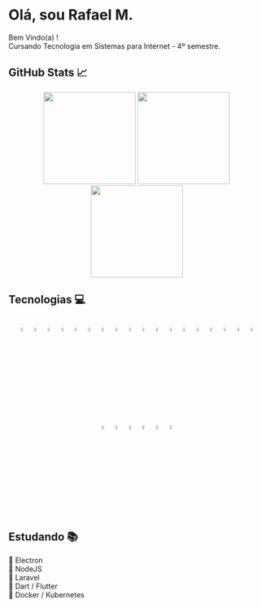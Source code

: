 # Olá, sou Rafael M.

Bem Vindo(a) ! <br>
Cursando Tecnologia em Sistemas para Internet - 4º semestre.

## GitHub Stats 📈
<div align="center">
  <img height="181em" src="https://github-readme-stats.vercel.app/api?username=Mr-R4F&theme=github_dark&show_icons=true&include_all_commits=true&count_private=true&hide_border=true&border_radius=10">
  <img height="181em" src="https://github-readme-stats.vercel.app/api/top-langs/?username=Mr-R4F&theme=github_dark&layout=compact&hide_border=true&border_radius=10">
</div>

<div align="center">
 <img height="181em" src="https://github-readme-streak-stats.herokuapp.com?user=Mr-R4F&theme=github-dark-blue&hide_border=true&border_radius=10&date_format=j%20M%5B%20Y%5D">
</div>

## Tecnologias 💻

<div align="center"><br>
  <img alt="HTML5" width="4.5%" align="center" src="https://cdn.jsdelivr.net/gh/devicons/devicon/icons/html5/html5-plain.svg">
  <img alt="CSS3" width="4.5%" align="center" src="https://cdn.jsdelivr.net/gh/devicons/devicon/icons/css3/css3-plain.svg">
  <img alt="JAVASCRIPT" width="4.5%" align="center" src="https://cdn.jsdelivr.net/gh/devicons/devicon/icons/javascript/javascript-original.svg">
  <img alt="TYPESCRIPT" width="4.5%" align="center" src="https://cdn.jsdelivr.net/gh/devicons/devicon/icons/typescript/typescript-plain.svg">
  <img alt="BOOTSTRAP" width="4.5%" align="center" src="https://cdn.jsdelivr.net/gh/devicons/devicon/icons/bootstrap/bootstrap-original.svg">
  <img alt="WORDPRESS" width="4.5%" align="center" src="https://cdn.jsdelivr.net/gh/devicons/devicon/icons/wordpress/wordpress-plain.svg">
  <img alt="NODE-JS" width="4.5%" align="center" src="https://cdn.jsdelivr.net/gh/devicons/devicon/icons/nodejs/nodejs-original.svg">
  <img alt="JQUERY" width="4.5%" align="center" src="https://cdn.jsdelivr.net/gh/devicons/devicon/icons/jquery/jquery-plain.svg">
  <img alt="LESS" width="4.5%" align="center" src="https://cdn.jsdelivr.net/gh/devicons/devicon/icons/less/less-plain-wordmark.svg">
  <img alt="ANGULAR" width="4.5%" align="center" src="https://cdn.jsdelivr.net/gh/devicons/devicon/icons/angularjs/angularjs-plain.svg">
  <img alt="PHP" width="4.5%" align="center" src="https://cdn.jsdelivr.net/gh/devicons/devicon/icons/php/php-plain.svg">
  <img alt="MSSQL" width="4.5%" align="center" src="https://cdn.jsdelivr.net/gh/devicons/devicon/icons/microsoftsqlserver/microsoftsqlserver-plain.svg">
  <img alt="MySQL" width="4.5%" align="center" src="https://cdn.jsdelivr.net/gh/devicons/devicon/icons/mysql/mysql-plain.svg">  
  <img alt="LARAVEL" width="4.5%" align="center" src="https://cdn.jsdelivr.net/gh/devicons/devicon/icons/laravel/laravel-plain.svg">
  <img alt="FLUTTER" width="4.5%" align="center" src="https://cdn.jsdelivr.net/gh/devicons/devicon/icons/flutter/flutter-original.svg">
  <img alt="ELECTRON" width="4.5%" align="center" src="https://cdn.jsdelivr.net/gh/devicons/devicon/icons/electron/electron-original.svg">
  <img alt="EXPRESS" width="4.5%" align="center" src="https://cdn.jsdelivr.net/gh/devicons/devicon/icons/express/express-original.svg">
  <img alt="SEQUELIZE" width="4.5%" align="center" src="https://cdn.jsdelivr.net/gh/devicons/devicon/icons/sequelize/sequelize-original.svg">
</div>

<div align="center"><br>
  <img alt="SWAGGER" width="4.5%" align="center" src="https://cdn.svgporn.com/logos/swagger.svg">
    <img alt="DOCKER" width="4.5%" align="center"src="https://cdn.jsdelivr.net/gh/devicons/devicon/icons/docker/docker-plain.svg">
    <img alt="PS" width="4.5%" align="center" src="https://cdn.jsdelivr.net/gh/devicons/devicon/icons/photoshop/photoshop-plain.svg">      
    <img alt="FIGMA" width="4.5%" align="center"  src="https://cdn.jsdelivr.net/gh/devicons/devicon/icons/figma/figma-original.svg">
    <img alt="VSCODE" width="4.5%" align="center" src="https://cdn.jsdelivr.net/gh/devicons/devicon/icons/vscode/vscode-original.svg">
    <img alt="GIT" width="4.5%" align="center" src="https://cdn.jsdelivr.net/gh/devicons/devicon/icons/git/git-plain.svg">
</div>

## Estudando 📚 

📎 Electron <br>
📎 NodeJS <br>
📎 Laravel <br>
📎 Dart / Flutter <br>
📎 Docker / Kubernetes
